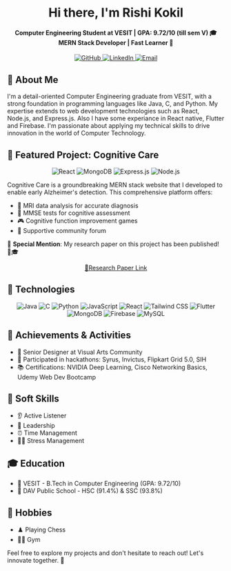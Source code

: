 <h1 align ="center" >Hi there, I'm Rishi Kokil</h1> 
<h4 align="center">
  <strong>Computer Engineering Student at VESIT | GPA: 9.72/10 (till sem V) 🎓</strong><br>
  MERN Stack Developer | Fast Learner 🧠
</h4>

<p align="center">
  <a href="https://github.com/Rishi-Kokil" target="_blank">
    <img src="https://img.shields.io/badge/GitHub-181717?style=for-the-badge&logo=github&logoColor=white" alt="GitHub" />
  </a>
  <a href="https://linkedin.com/rishi-kokil-vesit" target="_blank">
    <img src="https://img.shields.io/badge/LinkedIn-0077B5?style=for-the-badge&logo=linkedin&logoColor=white" alt="LinkedIn" />
  </a>
  <a href="mailto:rishikokil@gmail.com">
    <img src="https://img.shields.io/badge/Gmail-D14836?style=for-the-badge&logo=gmail&logoColor=white" alt="Email" />
  </a>
</p>

## 🚀 About Me

<p =>
  I'm a detail-oriented Computer Engineering graduate from VESIT, with a strong foundation in programming languages like Java, C, and Python. My expertise extends to web development technologies such as React, Node.js, and Express.js. Also I have some experiance in React native, Flutter and Firebase. I'm passionate about applying my technical skills to drive innovation in the world of Computer Technology.
</p>

## 🎨 Featured Project: Cognitive Care

<p align="center">
  <img src="https://img.shields.io/badge/React-61DAFB?style=for-the-badge&logo=react&logoColor=black" alt="React" />
  <img src="https://img.shields.io/badge/MongoDB-47A248?style=for-the-badge&logo=mongodb&logoColor=white" alt="MongoDB" />
  <img src="https://img.shields.io/badge/Express.js-000000?style=for-the-badge&logo=express&logoColor=white" alt="Express.js" />
  <img src="https://img.shields.io/badge/Node.js-339933?style=for-the-badge&logo=node.js&logoColor=white" alt="Node.js" />
</p>

Cognitive Care is a groundbreaking MERN stack website that I developed to enable early Alzheimer's detection. This comprehensive platform offers:

- 🧠 MRI data analysis for accurate diagnosis
- 📝 MMSE tests for cognitive assessment
- 🎮 Cognitive function improvement games
- 💬 Supportive community forum

🎉 **Special Mention**: My research paper on this project has been published! 📜🎓 <p align = "center" ><a href="https://alochana.org/wp-content/uploads/21-AJ2408.pdf">📃Research Paper Link</a></p>


## 🔧 Technologies 

<p align="center">
  <img src="https://img.shields.io/badge/Java-007396?style=for-the-badge&logo=java&logoColor=white" alt="Java" />
  <img src="https://img.shields.io/badge/C-A8B9CC?style=for-the-badge&logo=c&logoColor=black" alt="C" />
  <img src="https://img.shields.io/badge/Python-3776AB?style=for-the-badge&logo=python&logoColor=white" alt="Python" />
  <img src="https://img.shields.io/badge/JavaScript-F7DF1E?style=for-the-badge&logo=javascript&logoColor=black" alt="JavaScript" />
  <img src="https://img.shields.io/badge/React-61DAFB?style=for-the-badge&logo=react&logoColor=black" alt="React" />
  <img src="https://img.shields.io/badge/Tailwind_CSS-38B2AC?style=for-the-badge&logo=tailwind-css&logoColor=white" alt="Tailwind CSS" />
  <img src="https://img.shields.io/badge/Flutter-02569B?style=for-the-badge&logo=flutter&logoColor=white" alt="Flutter" />
  <img src="https://img.shields.io/badge/MongoDB-47A248?style=for-the-badge&logo=mongodb&logoColor=white" alt="MongoDB" />
  <img src="https://img.shields.io/badge/Firebase-FFCA28?style=for-the-badge&logo=firebase&logoColor=black" alt="Firebase" />
  <img src="https://img.shields.io/badge/MySQL-4479A1?style=for-the-badge&logo=mysql&logoColor=white" alt="MySQL" />
</p>

## 🌟 Achievements & Activities

- 🎨 Senior Designer at Visual Arts Community
- 🚀 Participated in hackathons: Syrus, Invictus, Flipkart Grid 5.0, SIH
- 📚 Certifications: NVIDIA Deep Learning, Cisco Networking Basics, Udemy Web Dev Bootcamp

## 🌈 Soft Skills

- 👂 Active Listener
- 🎯 Leadership
- ⏰ Time Management
- 🧘‍♂️ Stress Management

## 🎓 Education

- 🏫 VESIT - B.Tech in Computer Engineering (GPA: 9.72/10)
- 🏫 DAV Public School - HSC (91.4%) & SSC (93.8%)

## 🌺 Hobbies

- ♟️ Playing Chess
- 🏋️‍♂️ Gym

Feel free to explore my projects and don't hesitate to reach out! Let's innovate together. 🚀
